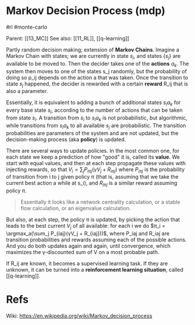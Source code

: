 # Markov Decision Process (mdp)

#rl #monte-carlo

Parent: [[13_MC]]
See also: [[11_RL]], [[q-learning]]

Partly random decision making; extension of **Markov Chains**. Imagine a Markov Chain with states; we are currently in state $s_i$, and states $\{s_j\}$ are available to be moved to. Then the decider takes one of the **actions** $a_k$. The system then moves to one of the states s_j randomly, but the probability of doing so p_ij depends on the action a that was taken. Once the transition to state $s_j$ happened, the decider is rewarded with a certain **reward** R_ij that is also a parameter.

Essentially, it is equivalent to adding a bunch of additional states $s_i a_k$ for every base state $s_i$, according to the number of actions that can be taken from state $s_i$. A transition from $s_i$ to $s_i a_k$ is not probabilistic, but algorithmic, while transitions from $s_i a_k$ to all available $s_j$ are probabilistic. The transition probabilities are parameters of the system and are not updated, but the decision-making process (aka **policy**) is updated. 

There are several ways to update policies. In the most common one, for each state we keep a prediction of how "good" it is, called its **value**.  We start with equal values, and then at each step propagate these values with injecting rewards, so that $V_i = \sum_j P_{iπj}(γV_j + R_{iπj})$ where $P_{iπj}$ is the probability of transition from i to j given policy π (that is, assuming that we take the current best action a while at s_i), and $R_{iπj}$ is a similar reward assuming policy π.

> Essentially it looks like a network centrality calculation, or a stable flow calculation, or an eigenvalue calculation.

But also, at each step, the policy π is updated, by picking the action that leads to the best current $V_j$ of all available: for each i we do $π_i = \argmax_a(\sum_j P_{iaj}(γV_j + R_{iaj}))$, where P_iaj and R_iaj are transition probabilities and rewards assuming each of the possible actions. And you do both updates again and again, until convergence, which maximizes the γ-discounted sum of V on a most probable path.

If R_ij are known, it becomes a supervised learning task. If they are unknown, it can be turned into a **reinforcement learning situation**, called [[q-learning]].

# Refs

Wiki: https://en.wikipedia.org/wiki/Markov_decision_process
